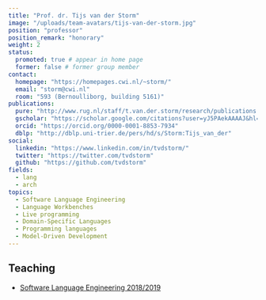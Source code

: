 ```yaml
---
title: "Prof. dr. Tijs van der Storm"
image: "/uploads/team-avatars/tijs-van-der-storm.jpg"
position: "professor"
position_remark: "honorary"
weight: 2
status:
  promoted: true # appear in home page
  former: false # former group member
contact:
  homepage: "https://homepages.cwi.nl/~storm/"
  email: "storm@cwi.nl"
  room: "593 (Bernoulliborg, building 5161)"
publications:
  pure: "http://www.rug.nl/staff/t.van.der.storm/research/publications.html"
  gscholar: "https://scholar.google.com/citations?user=yJ5PAekAAAAJ&hl=en"
  orcid: "https://orcid.org/0000-0001-8853-7934"
  dblp: "http://dblp.uni-trier.de/pers/hd/s/Storm:Tijs_van_der"
social:
  linkedin: "https://www.linkedin.com/in/tvdstorm/"
  twitter: "https://twitter.com/tvdstorm"
  github: "https://github.com/tvdstorm"
fields:
  - lang
  - arch
topics:
  - Software Language Engineering
  - Language Workbenches
  - Live programming
  - Domain-Specific Languages
  - Programming languages
  - Model-Driven Development
---
```


## Teaching

  * [Software Language Engineering 2018/2019](https://www.rug.nl/ocasys/rug/vak/show?code=WBCS18001)

